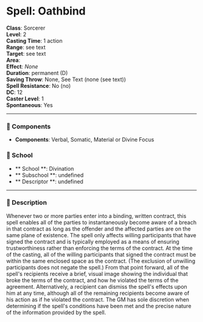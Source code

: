 
# Spell: Oathbind
**Class**: Sorcerer  
**Level**: 2  
**Casting Time**: 1 action  
**Range**: see text  
**Target**: see text  
**Area**:   
**Effect**: _None_  
**Duration**: permanent (D)  
**Saving Throw**: None, See Text (none (see text))  
**Spell Resistance**: No (no)  
**DC**: 12  
**Caster Level**: 1  
**Spontaneous**: Yes

---

### 🔮 Components
- **Components**: Verbal, Somatic, Material or Divine Focus

### 🏫 School
- ** School **: Divination
- ** Subschool **: undefined
- ** Descriptor **: undefined
---

### 📜 Description
Whenever two or more parties enter into a binding, written contract, this spell enables all of the parties to instantaneously become aware of a breach in that contract as long as the offender and the affected parties are on the same plane of existence. The spell only affects willing participants that have signed the contract and is typically employed as a means of ensuring trustworthiness rather than enforcing the terms of the contract. At the time of the casting, all of the willing participants that signed the contract must be within the same enclosed space as the contract. (The exclusion of unwilling participants does not negate the spell.) From that point forward, all of the spell's recipients receive a brief, visual image showing the individual that broke the terms of the contract, and how he violated the terms of the agreement. Alternatively, a recipient can dismiss the spell's effects upon him at any time, although all of the remaining recipients become aware of his action as if he violated the contract. The GM has sole discretion when determining if the spell's conditions have been met and the precise nature of the information provided by the spell.
